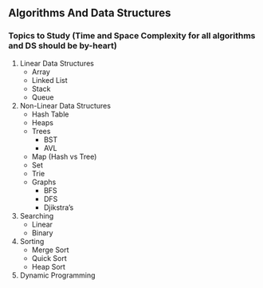 ## Algorithms And Data Structures

### Topics to Study (Time and Space Complexity for all algorithms and DS should be by-heart)

1.	Linear Data Structures
    - Array
    - Linked List
    - Stack
    - Queue
2.	Non-Linear Data Structures
    - Hash Table
    - Heaps
    - Trees
        - BST
        - AVL
    - Map (Hash vs Tree)
    - Set
    - Trie
    - Graphs
        - BFS
        - DFS
        - Djikstra’s
3.	Searching
    - Linear
    - Binary
4.	Sorting
    - Merge Sort
    - Quick Sort
    - Heap Sort
5. Dynamic Programming

